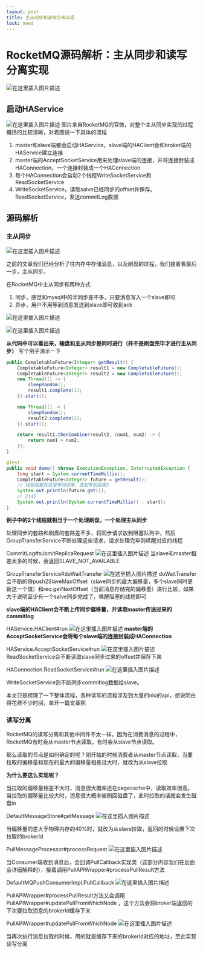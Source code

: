```yaml
---
layout: post
title: 主从同步和读写分离实现
lock: need
---
```


# RocketMQ源码解析：主从同步和读写分离实现 

![在这里插入图片描述](https://img-blog.csdnimg.cn/a2a52cc5f43f4a6390da3276bba7bd7f.jpg?)
## 启动HAService
![在这里插入图片描述](https://img-blog.csdnimg.cn/1a5a4b00c6284ee899aaed9c62d5dcc1.png?)
图片来自RocketMQ的官微，对整个主从同步实现的过程概括的比较清晰，对着图说一下具体的流程

1. master和slave端都会启动HAService，slave端的HAClient会和broker端的HAService建立连接
2. master端的AcceptSocketService用来处理slave端的连接，并将连接封装成HAConnection，一个连接封装成一个HAConnection
3. 每个HAConnection会启动2个线程WriteSocketService和ReadSocketService
4. WriteSocketService，读取salve已经同步的offset并保存。ReadSocketService，发送commitLog数据

## 源码解析
### 主从同步
![在这里插入图片描述](https://img-blog.csdnimg.cn/8ed5bf9fabc749d49612d5a04146ba76.png?)

之前的文章我们已经分析了往内存中存储消息，以及刷盘的过程，我们接着看最后一步，主从同步。

在RocketMQ中主从同步有两种方式
1. 同步，感觉和mysql中的半同步差不多，只要消息写入一个slave即可
2. 异步，用户不用等到消息发送到slave即可收到ack

![在这里插入图片描述](https://img-blog.csdnimg.cn/d01ee6f6f6d5431bbd5b8d4d9a334d03.png?)

![在这里插入图片描述](https://img-blog.csdnimg.cn/74d2d612739e4542a5bee35f64339992.png?)

**从代码中可以看出来，输盘和主从同步是同时进行（并不是刷盘完毕才进行主从同步）** 写个例子演示一下

```java
public CompletableFuture<Integer> getResult() {
    CompletableFuture<Integer> result1 = new CompletableFuture();
    CompletableFuture<Integer> result2 = new CompletableFuture();
    new Thread(() -> {
        sleepRandom();
        result1.complete(1);
    }).start();

    new Thread(() -> {
        sleepRandom();
        result2.complete(2);
    }).start();

    return result1.thenCombine(result2, (num1, num2) -> {
        return num1 + num2;
    });
}

@Test
public void demo() throws ExecutionException, InterruptedException {
    long start = System.currentTimeMillis();
    CompletableFuture<Integer> future = getResult();
    // 线程阻塞在这里等待结果，直到等到结果3
    System.out.println(future.get());
    // 2145
    System.out.println(System.currentTimeMillis() - start);
}
```
**例子中的2个线程就相当于一个处理刷盘，一个处理主从同步**

处理同步的套路和刷盘的套路差不多，将同步请求放到阻塞队列中，然后GroupTransferService不断处理这些请求，请求处理完毕则唤醒对应的线程

CommitLog#submitReplicaRequest
![在这里插入图片描述](https://img-blog.csdnimg.cn/f2dc2b3b50c942a1893ca46871f840dc.png?)
当slave和master相差太多的时候，会返回SLAVE_NOT_AVAILABLE

GroupTransferService#doWaitTransfer
![在这里插入图片描述](https://img-blog.csdnimg.cn/cd053f1ddbaa47f3b6e2954e133b5f93.png?)
doWaitTransfer会不断的将push2SlaveMaxOffset（slave同步的最大偏移量，多个slave同时更新这一个值）和req.getNextOffset（当前消息存储完的偏移量）进行比较，如果大于说明至少有一个salve同步完成了，唤醒阻塞的线程即可

**slave端的HAClient会不断上传同步偏移量，并读取master传送过来的commitlog**

HAService.HAClient#run
![在这里插入图片描述](https://img-blog.csdnimg.cn/a8a95686545c4bf08d8aee7d26b15081.png?)
**master端的AcceptSocketService会将每个slave端的连接封装成HAConnection**

HAService.AcceptSocketService#run
![在这里插入图片描述](https://img-blog.csdnimg.cn/466fcfba22b245989db6f59718cd3e27.png?)
ReadSocketService会不断读取slave同步过来的offset并保存下来

HAConnection.ReadSocketService#run
![在这里插入图片描述](https://img-blog.csdnimg.cn/10cb4c08069543958554a973f068bbad.png?)

WriteSocketService则不断同步commitlog数据给slave。

本文只是梳理了一下整体流程，各种读写的流程涉及到大量的nio的api，想说明白得花费不少时间，单开一篇文章把

### 读写分离
RocketMQ的读写分离和其他中间件不太一样，因为在消费消息的过程中，RocketMQ有时会从master节点读取，有时会从slave节点读取。

那么读取的节点是如何确定的呢？刚开始的时候消费者从master节点读取，当要拉取的偏移量和现在的最大的偏移量相差过大时，就改为从slave拉取

**为什么要这么实现呢？**

当拉取的偏移量相差不大时，消息很大概率还在pagecache中，读取效率很高。当拉取的偏移量比较大时，消息很大概率被刷回磁盘了，此时拉取的话就会发生磁盘io

DefaultMessageStore#getMessage
![在这里插入图片描述](https://img-blog.csdnimg.cn/699aa6d8c10a424192d3ad33a8e1532c.png)

当偏移量的差大于物理内存的40%时，就改为从slave拉取，返回的时候设置下次拉取的brokerId

PullMessageProcessor#processRequest
![在这里插入图片描述](https://img-blog.csdnimg.cn/f680edd233e14e0cb0633bd6448115bd.png?)

当Consumer端收到消息后，会回调PullCallback实现类（这部分内容我们在后面会详细解释的），接着调用PullAPIWrapper#processPullResult方法

DefaultMQPushConsumerImpl.PullCallback
![在这里插入图片描述](https://img-blog.csdnimg.cn/5aae3a44120042d1a746098a6ea5bffd.png#pic_center)

PullAPIWrapper#processPullResult方法又会调用PullAPIWrapper#updatePullFromWhichNode
，这个方法会将broker端返回的下次要拉取消息的brokerId缓存下来

PullAPIWrapper#updatePullFromWhichNode
![在这里插入图片描述](https://img-blog.csdnimg.cn/756865a12ed149e88026d5460ef5f50c.png)

当再次执行消息拉取的时候，用的就是缓存下来的brokerId对应的地址，至此实现读写分离
